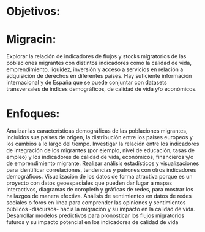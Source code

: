 # Objetivos:
# Migracin:
 Explorar la relación de indicadores de flujos y stocks migratorios de las poblaciones migrantes con distintos indicadores como la calidad de vida, emprendimiento, liquidez, inversión y acceso a servicios en relación a adquisición de derechos en diferentes países. Hay suficiente información internacional y de España que se puede conjuntar con datasets transversales de índices demográficos, de calidad de vida y/o económicos.
 
# Enfoques:
Analizar las características demográficas de las poblaciones migrantes, incluidos sus países de origen, la distribución entre los países europeos y los cambios a lo largo del tiempo.
Investigar la relación entre los indicadores de integración de los migrantes (por ejemplo, nivel de educación, tasas de empleo) y los indicadores de calidad de vida, económicos, financieros y/o de emprendimiento migrante.
Realizar análisis estadísticos y visualizaciones para identificar correlaciones, tendencias y patrones con otros indicadores demográficos.
Visualización de los datos de forma atractiva porque es un proyecto con datos geoespaciales que pueden dar lugar a mapas interactivos, diagramas de coropleth y gráficas de redes, para mostrar los hallazgos de manera efectiva.
Análisis de sentimientos en datos de redes sociales o foros en línea para comprender las opiniones y sentimientos públicos -discursos- hacia la migración y su impacto en la calidad de vida.
Desarrollar modelos predictivos para pronosticar los flujos migratorios futuros y su impacto potencial en los indicadores de calidad de vida